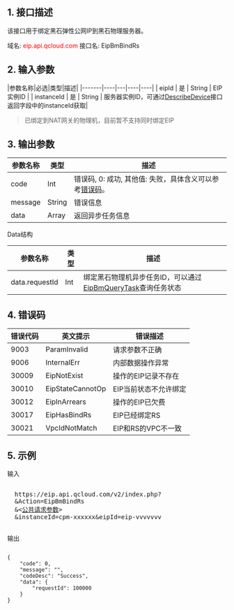 ## 1. 接口描述
该接口用于绑定黑石弹性公网IP到黑石物理服务器。

域名: <font style="color:red">eip.api.qcloud.com</font>
接口名: EipBmBindRs


## 2. 输入参数
 
|参数名称|必选|类型|描述|
|-------|----|---|----|----|
| eipId | 是 | String | EIP实例ID |
| instanceId | 是 | String | 服务器实例ID，可通过[DescribeDevice](/doc/api/456/6728)接口返回字段中的instanceId获取|

 > 已绑定到NAT网关的物理机，目前暂不支持同时绑定EIP

## 3. 输出参数
| 参数名称 | 类型 | 描述 |
|---------|---------|---------|
| code |  Int | 错误码, 0: 成功, 其他值: 失败，具体含义可以参考[错误码](/doc/api/456/6725)。 |
| message |   String | 错误信息 |
| data |   Array | 返回异步任务信息 |

Data结构

|参数名称|类型|描述|
|---|---|---|
| data.requestId | Int | 绑定黑石物理机异步任务ID，可以通过[EipBmQueryTask](/doc/api/456/6670)查询任务状态|

## 4. 错误码
|错误代码|英文提示|错误描述|
|---|---|---|
|9003|ParamInvalid|请求参数不正确|
|9006|InternalErr|内部数据操作异常|
|30009|EipNotExist|操作的EIP记录不存在|
|30010|EipStateCannotOp|EIP当前状态不允许绑定|
|30012|EipInArrears|操作的EIP已欠费|
|30017|EipHasBindRs|EIP已经绑定RS|
|30021|VpcIdNotMatch|EIP和RS的VPC不一致|

## 5. 示例
 
输入
<pre>

  https://eip.api.qcloud.com/v2/index.php?
  &Action=EipBmBindRs
  &<<a href="https://www.qcloud.com/doc/api/229/6976">公共请求参数</a>>
  &instanceId=cpm-xxxxxx&eipId=eip-vvvvvvv

</pre>

输出
```

{
    "code": 0,
    "message": "",
    "codeDesc": "Success",
    "data": {
        "requestId": 100000
    }
}

```


